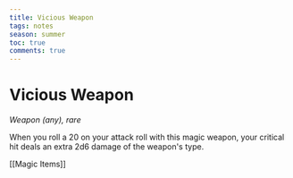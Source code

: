 ---title: Vicious Weapontags: notesseason: summertoc: truecomments: true---
# Vicious Weapon

*Weapon (any), rare*

When you roll a 20 on your attack roll with this magic weapon, your critical hit deals an extra 2d6 damage of the weapon's type.


[[Magic Items]]
